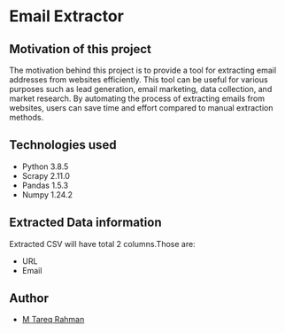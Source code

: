 
# Email Extractor

## Motivation of this project
The motivation behind this project is to provide a tool for extracting email addresses from websites efficiently. This tool can be useful for various purposes such as lead generation, email marketing, data collection, and market research. By automating the process of extracting emails from websites, users can save time and effort compared to manual extraction methods.

## Technologies used
- Python 3.8.5
- Scrapy 2.11.0
- Pandas 1.5.3
- Numpy 1.24.2

## Extracted Data information
Extracted CSV will have total 2 columns.Those are:
- URL
- Email

## Author

- [M Tareq Rahman](https://www.github.com/Tareq553)

